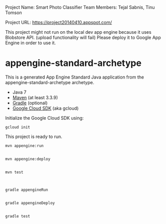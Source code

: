 Project Name: Smart Photo Classifier
Team Members: Tejal Sabnis, Tinu Tomson

Project URL: https://project20140410.appspot.com/

This project might not run on the local dev app engine because it uses Blobstore API. (upload functionality will fail)
Please deploy it to Google App Engine in order to use it.

appengine-standard-archetype
============================

This is a generated App Engine Standard Java application from the appengine-standard-archetype archetype.


* Java 7
* [Maven](https://maven.apache.org/download.cgi) (at least 3.3.9)
* [Gradle](https://gradle.org/gradle-download/) (optional)
* [Google Cloud SDK](https://cloud.google.com/sdk/) (aka gcloud)

Initialize the Google Cloud SDK using:

    gcloud init

This project is ready to run.



    mvn appengine:run


    mvn appengine:deploy


    mvn test



    gradle appengineRun


    gradle appengineDeploy


    gradle test

